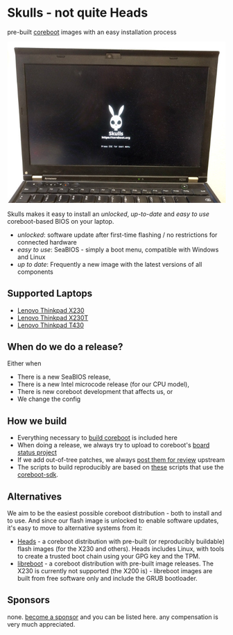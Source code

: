 # Skulls - not quite Heads
pre-built [coreboot](https://www.coreboot.org/) images with an easy
installation process

![seabios_bootmenu](x230/front.jpg)

Skulls makes it easy to install an _unlocked_, _up-to-date_ and _easy to use_
coreboot-based BIOS on your laptop.

* _unlocked_: software update after first-time flashing / no restrictions for connected hardware
* _easy to use_: SeaBIOS - simply a boot menu, compatible with Windows and Linux
* _up to date_: Frequently a new image with the latest versions of all components

## Supported Laptops

* [Lenovo Thinkpad X230](x230/README.md)
* [Lenovo Thinkpad X230T](x230t/README.md)
* [Lenovo Thinkpad T430](t430/README.md)

## When do we do a release?
Either when
* There is a new SeaBIOS release,
* There is a new Intel microcode release (for our CPU model),
* There is new coreboot development that affects us, or
* We change the config

## How we build
* Everything necessary to [build coreboot](https://www.coreboot.org/Build_HOWTO) is included here
* When doing a release, we always try to upload to coreboot's [board status project](https://www.coreboot.org/Supported_Motherboards)
* If we add out-of-tree patches, we always [post them for review](http://review.coreboot.org/) upstream
* The scripts to build reproducibly are based on
[these](https://github.com/Thrilleratplay/coreboot-builder-scripts)
scripts that use the
[coreboot-sdk](https://hub.docker.com/r/coreboot/coreboot-sdk/).

## Alternatives
We aim to be the easiest possible coreboot distribution - both
to install and to use. And since our flash image is unlocked to enable
software updates, it's easy to move to alternative systems from it:

* [Heads](http://osresearch.net/) - a coreboot distribution
with pre-built (or reproducibly buildable) flash images (for the X230 and others). Heads
includes Linux, with tools to create a trusted boot chain using your GPG key
and the TPM.
* [libreboot](https://libreboot.org/) - a coreboot distribution with pre-built
image releases. The X230 is currently not supported (the X200 is) - libreboot
images are built from free software only and include the GRUB bootloader.

## Sponsors
none. [become a sponsor](https://github.com/sponsors/merge) and you can
be listed here. any compensation is very much appreciated.
